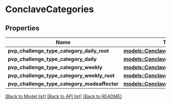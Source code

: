 # ConclaveCategories

## Properties

Name | Type | Description | Notes
------------ | ------------- | ------------- | -------------
**pvp_challenge_type_category_daily_root** | [**models::ConclaveModesPvpmodeAll**](conclave_modes_PVPMODE_ALL.md) |  | 
**pvp_challenge_type_category_daily** | [**models::ConclaveModesPvpmodeAll**](conclave_modes_PVPMODE_ALL.md) |  | 
**pvp_challenge_type_category_weekly** | [**models::ConclaveModesPvpmodeAll**](conclave_modes_PVPMODE_ALL.md) |  | 
**pvp_challenge_type_category_weekly_root** | [**models::ConclaveModesPvpmodeAll**](conclave_modes_PVPMODE_ALL.md) |  | 
**pvp_challenge_type_category_modeaffector** | [**models::ConclaveModesPvpmodeAll**](conclave_modes_PVPMODE_ALL.md) |  | 

[[Back to Model list]](../README.md#documentation-for-models) [[Back to API list]](../README.md#documentation-for-api-endpoints) [[Back to README]](../README.md)


